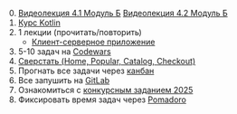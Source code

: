 0. [Видеолекция 4.1 Модуль Б](https://t.me/c/2350450422/26) [Видеолекция 4.2 Модуль Б](https://t.me/c/2350450422/33)
1. [Курс Kotlin](https://www.youtube.com/watch?v=hivUn-YOTz4&list=PLgPRahgE-Gcu4s-I9mrHUrKUp9dY6QcJC)
2. 1 лекции (прочитать/повторить)
    * [Клиент-серверное приложение](https://github.com/JohnnySC/Lectures/blob/main/Easy%20code.%20Android.%20Лекция%20008.pdf)
3. 5-10 задач на [Codewars](https://www.codewars.com/dashboard)
4. [Сверстать (Home, Popular, Catalog, Checkout)](https://www.figma.com/design/YFIQ0o0c2VozfcVD5PQAxN/Matule-with-Style-guide-ORIG-(Main)?node-id=8103-940&t=5odsHk4OuZfhVHiv-0)
5. Прогнать все задачи через [канбан](https://taiga.io/)
6. Все запушить на [GitLab](https://gitlab.com/)
7. Ознакомиться с [конкурсным заданием 2025](https://t.me/c/2350450422/31)
8. Фиксировать время задач через [Pomadoro](https://toggl.com/)
